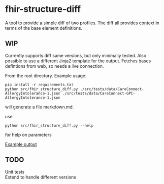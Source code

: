 # fhir-structure-diff
A tool to provide a simple diff of two profiles.  The diff all provides context in terms of the base element definitions. 


## WIP
Currently supports diff same versions, but only minimally tested.  Also possible to use a different Jinja2 template for the output.  Fetches bases defintions from web, so needs a live connection.

From the root directory.  Example usage:

```shell
pip install -r requirements.txt
python src/fhir_structure_diff.py ./src/tests/data/CareConnect-AllergyIntolerance-1.json ./src/tests/data/CareConnect-GPC-AllergyIntolerance-1.json
```

will generate a file markdown.md.

use

```shell
python src/fhir_structure_diff.py --help
```

for help on parameters

[Example output](./src)

## TODO
Unit tests  
Extend to handle different versions


